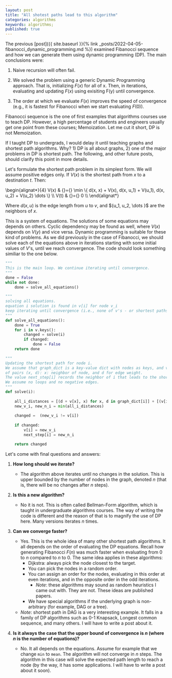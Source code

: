 ```yaml
---
layout: post
title: "All shotest paths lead to this algorithm"
categories: algorithms
keywords: algorithms; 
published: true
---
```


The previous [post]({{ site.baseurl }}{% link _posts/2022-04-05-fibanocci_dynamic_programming.md %}) examined Fibanocci sequence and how we can generate them using dynamic programming (DP). The main conclusions were: 

1. Naive recursion will often fail. 

2. We solved the problem using a generic Dynamic Programming approach. That is, initializing $F(x)$ for all of x. Then, in iterations, evaluating and updating $F(x)$ using exisiting F(y) until convergence.  

3. The order at which we evaluate $F(x)$ improves the speed of convergence (e.g., it is fastest for Fibanocci when we start evaluating $F(0)$). 
	
Fibanocci sequence is the one of first examples that algorithms courses use to teach DP. However, a high percentage of students and engineers usually get one point from these courses; Memoization. Let me cut it short, DP is not Memoization. 

If I taught DP to undergrads, I would delay it until teaching graphs and shortest path algorithms. Why? 1) DP is all about graphs, 2) one of the major problems in DP is shortest path. The following, and other future posts, should clarify this point in more details. 

Let's formulate the shortest path problem in its simplest form. We will assume positive edges only. If $V(x)$ is the shortest path from $x$ to a destination $t$. Then: 
	
<div class="math">
\begin{alignat*}{4}
	V(x) & {}={} \min \{ d(x, x) + V(x), d(x, u_1) + V(u_1),  d(x, u_2) + V(u_2) \dots \}  \\
    V(t) & {}={} 0 \\
\end{alignat*}
</div>
	
Where $d(x,u)$ is the edge length from $u$ to $v$, and $\{u_1, u_2, \dots }$ are the neighbors of $x$. 


This is a system of equations. The solutions of some equations may depends on others. Cyclic dependency may be found as well, where $V(x)$ depends on $V(y)$ and vice versa. Dynamic programming is suitable for these kind of problems.  As we did previously in the case of Fibanocci, we should solve each of the equations above in iterations starting with some initial values of $V$'s, until we reach convergence. The code should look something similiar to the one below.

```python
"""
This is the main loop. We continue iterating until convergence. 
"""
done = False 
while not done: 
    done = solve_all_equations()
```


```python 
"""
solving all equations. 
equation i solution is found in v[i] for node v_i 
keep iterating until convergence (i.e., none of v's - or shortest paths - have changed). 
"""
def solve_all_equations():
    done = True 
    for i in v.keys(): 
        changed = solve(i)
        if changed: 
            done = False 
    return done 

```

```python
"""
Updating the shortest path for node i. 
We assume that graph_dict is a key-value dict with nodes as keys, and values are lists 
of pairs (x, d): x: neighbor of node, and d for edge weight. 
The value next_step[i] records the neighbor of i that leads to the shortest path. 
We assume no loops and no negative edges. 
"""
def solve(i): 
    
    all_i_distances = [(d + v[x], x) for x, d in graph_dict[i]] + [(v[i], i)]
    new_v_i, new_n_i = min(all_i_distances)
    
    changed =  (new_v_i != v[i])
   
    if changed:
        v[i] = new_v_i 
        next_step[i] = new_n_i

    return changed 

```



Let's come with final questions and answers: 

1. **How long should we iterate?** 
    - The algorithm above iterates until no changes in the solution. This is upper bounded by the number of nodes in the graph, denoted $n$ (that is, there will be no changes after $n$ steps). 

2. **Is this a new algorithm?** 
    - No it is not. This is often called Bellman-Form algorithm, which is taught in undergraduate algorithms courses. The way of writing the code is different and the reason of that is to magnify the use of DP here. Many versions iterates $n$ times.

3. **Can we converge faster?** 
    - Yes. This is the whole idea of many other shortest path algorithms. It all depends on the order of evaluating the DP equations. Recall how generating Fibanocci $F(n)$ was much faster when evaluating from $0$ to $n$ compared to $n$ to 0.  The same idea applies in these algorithms: 
        - Dijkstra: always pick the node closest to the target. 
        - You can pick the nodes in a random order. 
        - You can assign an order for the nodes, evaluating in this order at even iterations, and in the opposite order in the odd iterations. 
            - *Note*: these algorithms may sound as random heuristics I came out with. They are not. These ideas are published papers. 
        - We have special algorithms if the underlying graph is non-arbitrary (for example, DAG or a tree).  
	- *Note*: shortest path in DAG is a very interesting example. It falls in a family of DP algorithms such as 0-1 Knapsack, Longest common sequence, and many others. I will have to write a post about it. 

4. **Is it always the case that the upper bound of convergence is $n$ (where $n$ is the number of equations)?**
    - No. It all depends on the equations. Assume for example that we change `min` to `mean`. The algorithm will not converge in $n$ steps. The algorithm in this case will solve the expected path length to reach a node (by the way, it has some applications. I will have to write a post about it soon). 


 

